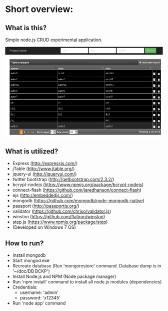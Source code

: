 Short overview:
===============


What is this?
-------------

Simple node.js CRUD experimental application.

![screenshot](img/screen1.png "screenshot")


What is utilized?
-------------------

*	Express  (http://expressjs.com/)
*	 jTable (http://www.jtable.org/)
*	jquery-ui (http://jqueryui.com/)
*	twitter bootstrap (http://getbootstrap.com/2.3.2/) 
*	bcrypt-nodejs (https://www.npmjs.org/package/bcrypt-nodejs)
*	connect-flash (https://github.com/jaredhanson/connect-flash)
*	ejs (http://embeddedjs.com/)
*	mongodb (https://github.com/mongodb/node-mongodb-native)
*	passport (http://passportjs.org/)
*	validator (https://github.com/chriso/validator.js)
*	winston (https://github.com/flatiron/winston)
*	step.js (https://www.npmjs.org/package/step)
*	(Developed on Windows 7 OS)


How to run?
-----------

*	Install mongodb
*	Start mongod.exe 
*	Recreate database 
    (Run 'mongorestore' command. Database dump is in '~/doc/DB BCKP')
*	Install Node.js and NPM (Node package manager)
*	Run 'npm install' command to install all node.js modules (dependencies)
*	Credentials: 
	*	username: 'admin' 
	*	password: 'x12345'
* Run 'node app' command

